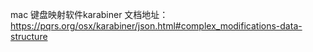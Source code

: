 mac 键盘映射软件karabiner
文档地址：https://pqrs.org/osx/karabiner/json.html#complex_modifications-data-structure
